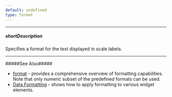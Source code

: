 ```yaml
---
default: undefined
type: format
---
```

---
##### shortDescription
Specifies a format for the text displayed in scale labels.

---
#####See Also#####
- [format](/api-reference/50%20Common/Object%20Structures/format '/Documentation/ApiReference/Common/Object_Structures/format/') - provides a comprehensive overview of formatting capabilities. Note that only numeric subset of the predefined formats can be used.
- [Data Formatting](/Documentation/Guide/Data_Visualization/Common/Data_Formatting/#Data_Formatting) - shows how to apply formatting to various widget elements.